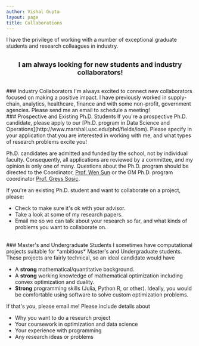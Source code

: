 ```yaml
---
author: Vishal Gupta
layout: page
title: Collaborations
---
```


I have the privilege of working with a number of exceptional graduate students and research colleagues in industry.

<p align="center"> 
<br/>
<span style="font-size:Large;">
<b>I am always looking for new students and industry collaborators! </b>
</span>
</p>

<br/>
### Industry Collaborators
I'm always excited to connect new collaborators focused on making a positive impact.  I have previously worked in supply-chain, analytics, healthcare, finance and with some non-profit, government agencies.  Please send me an email to schedule a meeting!


<br/>
### Prospective and Existing Ph.D. Students
If you're a prospective Ph.D. candidate, please apply to our [Ph.D. program in Data Science and Operations](http://www.marshall.usc.edu/phd/fields/iom).  Please specify in your application that you are interested in working with me, and what types of research problems excite you!

Ph.D. candidates are admitted and funded by the school, not by individual faculty.  Consequently, all applications are reviewed by a committee, and my opinion is only one of many.  Questions about the Ph.D. program should be directed to the Coordinator, 
[Prof. Wen Sun](http://faculty.marshall.usc.edu/WenGuang-Sun/)
or the OM Ph.D. program coordinator
[Prof. Greys Sosic](http://www.marshall.usc.edu/faculty/directory/sosic).

If you're an existing Ph.D. student and want to collaborate on a project, please:

* Check to make sure it's ok with your advisor.
* Take a look at some of my research papers.
* Email me so we can talk about your research so far, and what kinds of problems you want to collaborate on.

<br/>
### Master's and Undergraduate Students
I sometimes have computational projects suitable for *ambitious* Master's and Undergraduate students.  These projects are fairly technical, so an ideal candidate would have

* A **strong** mathematical/quantitative background.
* A **strong** working knowledge of mathematical optimization including convex optimization and duality.
* **Strong** programming skills (Julia, Python R, or other).  Ideally, you would be comfortable using software to solve custom optimization problems.

If that's you, please email me!  Please include details about 
 - Why you want to do a research project
 - Your coursework in optimization and data science 
 - Your experience with programming
 - Any research ideas or problems

